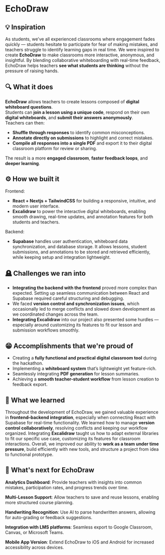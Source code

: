 # EchoDraw

## 💡 Inspiration

As students, we’ve all experienced classrooms where engagement fades quickly — students hesitate to participate for fear of making mistakes, and teachers struggle to identify learning gaps in real time. We were inspired to create **EchoDraw** to make classrooms more interactive, anonymous, and insightful. By blending collaborative whiteboarding with real-time feedback, EchoDraw helps teachers **see what students are thinking** without the pressure of raising hands.

## 🔍 What it does

**EchoDraw** allows teachers to create lessons composed of **digital whiteboard questions**.  
Students can **join a lesson using a unique code**, respond on their own **digital whiteboards**, and **submit their answers anonymously**.  
Teachers can then:

- **Shuffle through responses** to identify common misconceptions.
- **Annotate directly on submissions** to highlight and correct mistakes.
- **Compile all responses into a single PDF** and export it to their digital classroom platform for review or sharing.

The result is a more **engaged classroom**, **faster feedback loops**, and **deeper learning**.

## ⚙️ How we built it

Frontend:

- **React + Nextjs + TailwindCSS** for building a responsive, intuitive, and modern user interface.
- **Excalidraw** to power the interactive digital whiteboards, enabling smooth drawing, real-time updates, and annotation features for both students and teachers.

Backend:

- **Supabase** handles user authentication, whiteboard data synchronization, and database storage. It allows lessons, student submissions, and annotations to be stored and retrieved efficiently, while keeping setup and integration lightweight.

## 🪦 Challenges we ran into

- **Integrating the backend with the frontend** proved more complex than expected. Setting up seamless communication between React and Supabase required careful structuring and debugging.
- We faced **version control and synchronization issues**, which occasionally led to merge conflicts and slowed down development as we coordinated changes across the team.
- **Integrating Excalidraw** into our project also presented some hurdles — especially around customizing its features to fit our lesson and submission workflows smoothly.

## 😁 Accomplishments that we're proud of

- Creating a **fully functional and practical digital classroom tool** during the hackathon.
- Implementing a **whiteboard system** that’s lightweight yet feature-rich.
- Seamlessly integrating **PDF generation** for lesson summaries.
- Achieving a **smooth teacher-student workflow** from lesson creation to feedback export.

## 📖 What we learned

Throughout the development of EchoDraw, we gained valuable experience in **frontend–backend integration**, especially when connecting React with Supabase for real-time functionality. We learned how to manage **version control collaboratively**, resolving conflicts and keeping our workflow organized. Integrating **Excalidraw** taught us how to adapt external libraries to fit our specific use case, customizing its features for classroom interactions. Overall, we improved our ability to **work as a team under time pressure**, build efficiently with new tools, and structure a project from idea to functional prototype.

## 🤔 What's next for EchoDraw

**Analytics Dashboard**: Provide teachers with insights into common mistakes, participation rates, and progress trends over time.

**Multi-Lesson Support**: Allow teachers to save and reuse lessons, enabling more structured course planning.

**Handwriting Recognition**: Use AI to parse handwritten answers, allowing for auto-grading or feedback suggestions.

**Integration with LMS platforms**: Seamless export to Google Classroom, Canvas, or Microsoft Teams.

**Mobile App Version**: Extend EchoDraw to iOS and Android for increased accessibility across devices.
